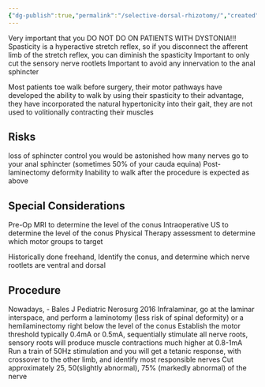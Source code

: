 ```yaml
---
{"dg-publish":true,"permalink":"/selective-dorsal-rhizotomy/","created":"2025-09-17T09:41:45.424-07:00","updated":"2025-09-17T09:51:25.342-07:00"}
---
```




Very important that you DO NOT DO ON PATIENTS WITH DYSTONIA!!!
Spasticity is a hyperactive stretch reflex, so if you disconnect the afferent limb of the stretch reflex, you can diminish the spasticity
Important to only cut the sensory nerve rootlets
Important to avoid any innervation to the anal sphincter

Most patients toe walk before surgery, their motor pathways have developed the ability to walk by using their spasticity to their advantage, they have incorporated the natural hypertonicity into their gait, they are not used to volitionally contracting their muscles
## Risks
loss of sphincter control
	you would be astonished how many nerves go to your anal sphincter (sometimes 50% of your cauda equina)
Post-laminectomy deformity
Inability to walk after the procedure is expected as above

## Special Considerations
Pre-Op MRI to determine the level of the conus
Intraoperative US to determine the level of the conus
Physical Therapy assessment to determine which motor groups to target


Historically done freehand, Identify the conus, and determine which nerve rootlets are ventral and dorsal


## Procedure
Nowadays, - Bales J Pediatric Nerosurg 2016
Infralaminar, go at the laminar interspace, and perform a laminotomy (less risk of spinal deformity) or a hemilaminectomy right below the level of the conus
Establish the motor threshold typically 0.4mA or 0.5mA, sequentially stimulate all nerve roots, sensory roots will produce muscle contractions much higher at 0.8-1mA
Run a train of 50Hz stimulation and you will get a tetanic response, with crossover to the other limb, and identify most responsible nerves
Cut approximately 25, 50(slightly abnormal), 75% (markedly abnormal) of the nerve